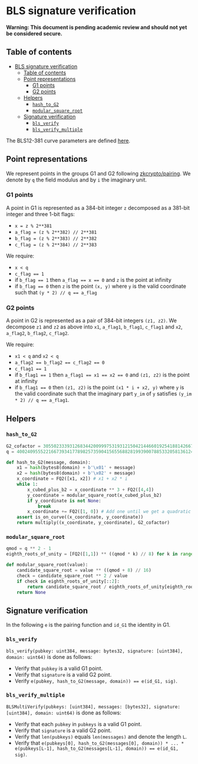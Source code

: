 # BLS signature verification

**Warning: This document is pending academic review and should not yet be considered secure.**

## Table of contents
<!-- TOC -->

- [BLS signature verification](#bls-signature-verification)
    - [Table of contents](#table-of-contents)
    - [Point representations](#point-representations)
        - [G1 points](#g1-points)
        - [G2 points](#g2-points)
    - [Helpers](#helpers)
        - [`hash_to_G2`](#hash_to_g2)
        - [`modular_square_root`](#modular_square_root)
    - [Signature verification](#signature-verification)
        - [`bls_verify`](#bls_verify)
        - [`bls_verify_multiple`](#bls_verify_multiple)

<!-- /TOC -->

The BLS12-381 curve parameters are defined [here](https://z.cash/blog/new-snark-curve).

## Point representations

We represent points in the groups G1 and G2 following [zkcrypto/pairing](https://github.com/zkcrypto/pairing/tree/master/src/bls12_381). We denote by `q` the field modulus and by `i` the imaginary unit.

### G1 points

A point in G1 is represented as a 384-bit integer `z` decomposed as a 381-bit integer and three 1-bit flags:

* `x = z % 2**381`
* `a_flag = (z % 2**382) // 2**381`
* `b_flag = (z % 2**383) // 2**382`
* `c_flag = (z % 2**384) // 2**383`

We require:

* `x < q`
* `c_flag == 1`
* if `b_flag == 1` then `a_flag == x == 0` and `z` is the point at infinity
* if `b_flag == 0` then `z` is the point `(x, y)` where `y` is the valid coordinate such that `(y * 2) // q == a_flag`

### G2 points

A point in G2 is represented as a pair of 384-bit integers `(z1, z2)`. We decompose `z1` and `z2` as above into `x1`, `a_flag1`, `b_flag1`, `c_flag1` and `x2`, `a_flag2`, `b_flag2`, `c_flag2`.

We require:

* `x1 < q` and `x2 < q`
* `a_flag2 == b_flag2 == c_flag2 == 0`
* `c_flag1 == 1`
* if `b_flag1 == 1` then `a_flag1 == x1 == x2 == 0` and `(z1, z2)` is the point at infinity
* if `b_flag1 == 0` then `(z1, z2)` is the point `(x1 * i + x2, y)` where `y` is the valid coordinate such that the imaginary part `y_im` of `y` satisfies `(y_im * 2) // q == a_flag1`.

## Helpers

### `hash_to_G2`

```python
G2_cofactor = 305502333931268344200999753193121504214466019254188142667664032982267604182971884026507427359259977847832272839041616661285803823378372096355777062779109
q = 4002409555221667393417789825735904156556882819939007885332058136124031650490837864442687629129015664037894272559787

def hash_to_G2(message, domain):
    x1 = hash(bytes8(domain) + b'\x01' + message)
    x2 = hash(bytes8(domain) + b'\x02' + message)
    x_coordinate = FQ2([x1, x2]) # x1 + x2 * i
    while 1:
        x_cubed_plus_b2 = x_coordinate ** 3 + FQ2([4,4])
        y_coordinate = modular_square_root(x_cubed_plus_b2)
        if y_coordinate is not None:
            break
        x_coordinate += FQ2([1, 0]) # Add one until we get a quadratic residue
    assert is_on_curve((x_coordinate, y_coordinate))
    return multiply((x_coordinate, y_coordinate), G2_cofactor)
```

### `modular_square_root`

```python
qmod = q ** 2 - 1
eighth_roots_of_unity = [FQ2([1,1]) ** ((qmod * k) // 8) for k in range(8)]

def modular_square_root(value):
    candidate_square_root = value ** ((qmod + 8) // 16)
    check = candidate_square_root ** 2 / value
    if check in eighth_roots_of_unity[::2]:
        return candidate_square_root / eighth_roots_of_unity[eighth_roots_of_unity.index(check) // 2]
    return None
```

## Signature verification

In the following `e` is the pairing function and `id_G1` the identity in G1.

### `bls_verify`

`bls_verify(pubkey: uint384, message: bytes32, signature: [uint384], domain: uint64)` is done as follows:

* Verify that `pubkey` is a valid G1 point.
* Verify that `signature` is a valid G2 point.
* Verify `e(pubkey, hash_to_G2(message, domain)) == e(id_G1, sig)`.

### `bls_verify_multiple`

`BLSMultiVerify(pubkeys: [uint384], messages: [bytes32], signature: [uint384], domain: uint64)` is done as follows:

* Verify that each `pubkey` in `pubkeys` is a valid G1 point.
* Verify that `signature` is a valid G2 point.
* Verify that `len(pubkeys)` equals `len(messages)` and denote the length `L`.
* Verify that `e(pubkeys[0], hash_to_G2(messages[0], domain)) * ... * e(pubkeys[L-1], hash_to_G2(messages[L-1], domain)) == e(id_G1, sig)`.
